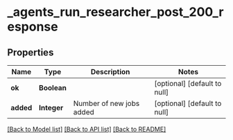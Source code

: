 # _agents_run_researcher_post_200_response
## Properties

| Name | Type | Description | Notes |
|------------ | ------------- | ------------- | -------------|
| **ok** | **Boolean** |  | [optional] [default to null] |
| **added** | **Integer** | Number of new jobs added | [optional] [default to null] |

[[Back to Model list]](../README.md#documentation-for-models) [[Back to API list]](../README.md#documentation-for-api-endpoints) [[Back to README]](../README.md)

